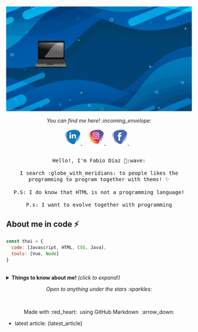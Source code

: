 <!-- ![Banner](https://scontent.faep14-2.fna.fbcdn.net/v/t1.0-9/s960x960/115731481_3123897517695839_1149804846308302272_o.jpg?_nc_cat=109&_nc_sid=8024bb&_nc_ohc=lWLIAFQZngsAX9bxo87&_nc_ht=scontent.faep14-2.fna&_nc_tp=7&oh=d71d4208fb097855c37c27fb03aaaa63&oe=5F400487) -->

![Banner gif](https://github.com/diazfabio18/diazfabio18/blob/master/img/Fabio_Leonel_Diaz.gif)

<!-- social medias -->
<p align="center"> 
  <i> You can find me here! :incoming_envelope: </i>
</p>

<p align="center">
  <a href="https://www.linkedin.com/in/diazfabio">
    <img src="https://github.com/diazfabio18/diazfabio18/blob/master/img/linkedin_icon.png" width="44px" alt="LinkedIn">
  </a> &nbsp; &nbsp;
  <a href="https://instagram.com/fl_diaz">
    <img src="https://github.com/diazfabio18/diazfabio18/blob/master/img/instagram_icon.png" width="44px" alt="Instagram">
  </a> &nbsp; &nbsp;
  <a href="https://facebook.com/fl.diaz.3">
    <img src="https://github.com/diazfabio18/diazfabio18/blob/master/img/facebook_icon.png" width="44px" alt="Facebook">
  </a> &nbsp; &nbsp;
  <!-- <a href="https://api.whatsapp.com/send?phone=+917330770559">
    <img src="https://github.com/Quadrified/Quadrified/blob/master/assets/my_svgs/whatsapp.svg" width="40px" alt="Whatsapp">
  </a> &nbsp; &nbsp; -->
</p>

<p align="center">
  <!-- <img src="https://media.giphy.com/media/MeJgB3yMMwIaHmKD4z/giphy.gif" width="30%"> -->
  <!-- <img src="img/Banner_fabio_diaz.png"> -->
<br>
  <samp>
    Hello!, I'm Fabio Díaz 👋:wave:
    <br><br>
    I search :globe_with_meridians: to people likes the programming to program together with thems! ✨
    <br><br>
    P.S: I do know that HTML is not a programming language!
    <br><br>
    P.s: I want to evolve together with programming
  </samp>
</p>

## About me in code ⚡

```javascript
const thai = {
  code: [Javascript, HTML, CSS, Java],
  tools: [Vue, Node]
}
```

<br>
<!-- <img src="https://github.com/Quadrified/Quadrified/blob/master/assets/svg/dev/languages/css3.svg" alt="css3" style="vertical-align:top; margin:6px 4px"> -->

 <!-- <a href="#">
    <img src="https://github.com/Quadrified/Quadrified/blob/master/assets/svg/dev/languages/css3.svg" alt="css3" style="vertical-align:top; margin:6px 4px">
  </a> -->

<details>
  <summary> <b> Things to know about me! </b> <i>(click to expand!)</i> </summary>
  
  <br>
  
  [![Github Stats By Anurag](https://github-readme-stats.vercel.app/api?username=diazfabio18&show_icons=true&title_color=fff&icon_color=79ff97&text_color=9f9f9f&bg_color=151515)](https://github.com/anuraghazra/github-readme-stats)

---

### - Languages and Tools...

<p align="center">

  <!-- For more icons please follow  https://github.com/MikeCodesDotNET/ColoredBadges -->

  <!-- <img src="https://github.com/Quadrified/Quadrified/blob/master/assets/svg/dev/frameworks/angular.svg" alt="angular" style="vertical-align:top; margin:4px"> -->
  <!-- <img src="https://github.com/Quadrified/Quadrified/blob/master/assets/svg/dev/frameworks/react.svg" alt="react" style="vertical-align:top; margin:4px"> -->
  <img src="https://github.com/Quadrified/Quadrified/blob/master/assets/svg/dev/languages/js.svg" alt="js" style="vertical-align:top; margin:4px">
  <img src="https://github.com/Quadrified/Quadrified/blob/master/assets/svg/dev/languages/java.svg" alt="java" style="vertical-align:top; margin:4px">
  <img src="https://github.com/Quadrified/Quadrified/blob/master/assets/svg/dev/services/npm.svg" alt="npm" style="vertical-align:top; margin:4px">
  <!-- <img src="https://github.com/Quadrified/Quadrified/blob/master/assets/svg/dev/tools/bash.svg" alt="bash" style="vertical-align:top; margin:4px"> -->
  <img src="https://github.com/Quadrified/Quadrified/blob/master/assets/svg/dev/tools/visualstudio_code.svg" alt="vscode" style="vertical-align:top; margin:4px">
  <!-- <img src="https://github.com/Quadrified/Quadrified/blob/master/assets/svg/dev/tools/powershell.svg" alt="powershell" style="vertical-align:top; margin:4px"> -->
  <!-- <img src="https://github.com/Quadrified/Quadrified/blob/master/assets/svg/dev/misc/mobile.svg" alt="mobile_development" style="vertical-align:top; margin:4px"> -->

 <img src="https://github.com/Quadrified/Quadrified/blob/master/assets/svg/dev/languages/css3.svg" alt="css3" style="vertical-align:top; margin:6px 4px">

|<img src="https://github.com/Quadrified/Quadrified/blob/master/assets/svg/dev/languages/html.svg" alt="html" style="vertical-align:top; margin:6px 4px">

---

</p>


- Improving my second language.
<!-- - Learning to develop Mobile-first web-apps.
- Learning React with Redux. 
- Adding databases to my skill set. -->

---

</details>

<p align="center">
  <i> Open to anything under the stars :sparkles: </i>
</p>

<br>

<p align="center">
  Made with :red_heart: &nbsp;using GitHub Markdown &nbsp;:arrow_down:
</p>






<!--
**diazfabio18/diazfabio18** is a ✨ _special_ ✨ repository because its `README.md` (this file) appears on your GitHub profile.

Here are some ideas to get you started:

- 🔭 I’m currently working on ...
- 🌱 I’m currently learning ...
- 👯 I’m looking to collaborate on ...
- 🤔 I’m looking for help with ...
- 💬 Ask me about ...
- 📫 How to reach me: ...
- 😄 Pronouns: ...
- ⚡ Fun fact: ...
-->
- latest article: {latest_article}

